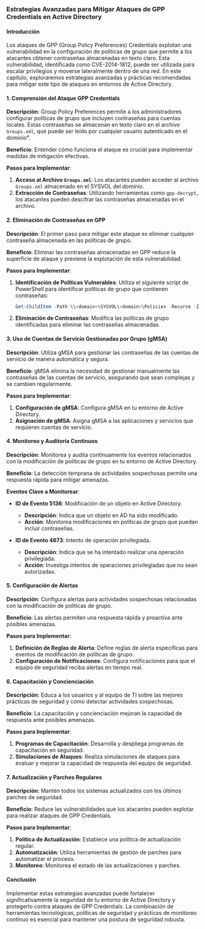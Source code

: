 ### Estrategias Avanzadas para Mitigar Ataques de GPP Credentials en Active Directory

#### Introducción
Los ataques de GPP (Group Policy Preferences) Credentials explotan una vulnerabilidad en la configuración de políticas de grupo que permite a los atacantes obtener contraseñas almacenadas en texto claro. Esta vulnerabilidad, identificada como CVE-2014-1812, puede ser utilizada para escalar privilegios y moverse lateralmente dentro de una red. En este capítulo, exploraremos estrategias avanzadas y prácticas recomendadas para mitigar este tipo de ataques en entornos de Active Directory.

#### 1. Comprensión del Ataque GPP Credentials
**Descripción**: Group Policy Preferences permite a los administradores configurar políticas de grupo que incluyen contraseñas para cuentas locales. Estas contraseñas se almacenan en texto claro en el archivo `Groups.xml`, que puede ser leído por cualquier usuario autenticado en el dominio⁴.

**Beneficio**: Entender cómo funciona el ataque es crucial para implementar medidas de mitigación efectivas.

**Pasos para Implementar**:
1. **Acceso al Archivo `Groups.xml`**: Los atacantes pueden acceder al archivo `Groups.xml` almacenado en el SYSVOL del dominio.
2. **Extracción de Contraseñas**: Utilizando herramientas como `gpp-decrypt`, los atacantes pueden descifrar las contraseñas almacenadas en el archivo.

#### 2. Eliminación de Contraseñas en GPP
**Descripción**: El primer paso para mitigar este ataque es eliminar cualquier contraseña almacenada en las políticas de grupo.

**Beneficio**: Eliminar las contraseñas almacenadas en GPP reduce la superficie de ataque y previene la explotación de esta vulnerabilidad.

**Pasos para Implementar**:
1. **Identificación de Políticas Vulnerables**: Utiliza el siguiente script de PowerShell para identificar políticas de grupo que contienen contraseñas:
   ```powershell
   Get-ChildItem -Path \\<domain>\SYSVOL\<domain>\Policies -Recurse -Include Groups.xml | Select-String -Pattern "cpassword"
   ```
2. **Eliminación de Contraseñas**: Modifica las políticas de grupo identificadas para eliminar las contraseñas almacenadas.

#### 3. Uso de Cuentas de Servicio Gestionadas por Grupo (gMSA)
**Descripción**: Utiliza gMSA para gestionar las contraseñas de las cuentas de servicio de manera automática y segura.

**Beneficio**: gMSA elimina la necesidad de gestionar manualmente las contraseñas de las cuentas de servicio, asegurando que sean complejas y se cambien regularmente.

**Pasos para Implementar**:
1. **Configuración de gMSA**: Configura gMSA en tu entorno de Active Directory.
2. **Asignación de gMSA**: Asigna gMSA a las aplicaciones y servicios que requieren cuentas de servicio.

#### 4. Monitoreo y Auditoría Continuos
**Descripción**: Monitorea y audita continuamente los eventos relacionados con la modificación de políticas de grupo en tu entorno de Active Directory.

**Beneficio**: La detección temprana de actividades sospechosas permite una respuesta rápida para mitigar amenazas.

**Eventos Clave a Monitorear**:
- **ID de Evento 5136**: Modificación de un objeto en Active Directory.
  - **Descripción**: Indica que un objeto en AD ha sido modificado.
  - **Acción**: Monitorea modificaciones en políticas de grupo que puedan incluir contraseñas.

- **ID de Evento 4673**: Intento de operación privilegiada.
  - **Descripción**: Indica que se ha intentado realizar una operación privilegiada.
  - **Acción**: Investiga intentos de operaciones privilegiadas que no sean autorizadas.

#### 5. Configuración de Alertas
**Descripción**: Configura alertas para actividades sospechosas relacionadas con la modificación de políticas de grupo.

**Beneficio**: Las alertas permiten una respuesta rápida y proactiva ante posibles amenazas.

**Pasos para Implementar**:
1. **Definición de Reglas de Alerta**: Define reglas de alerta específicas para eventos de modificación de políticas de grupo.
2. **Configuración de Notificaciones**: Configura notificaciones para que el equipo de seguridad reciba alertas en tiempo real.

#### 6. Capacitación y Concienciación
**Descripción**: Educa a los usuarios y al equipo de TI sobre las mejores prácticas de seguridad y cómo detectar actividades sospechosas.

**Beneficio**: La capacitación y concienciación mejoran la capacidad de respuesta ante posibles amenazas.

**Pasos para Implementar**:
1. **Programas de Capacitación**: Desarrolla y despliega programas de capacitación en seguridad.
2. **Simulaciones de Ataques**: Realiza simulaciones de ataques para evaluar y mejorar la capacidad de respuesta del equipo de seguridad.

#### 7. Actualización y Parches Regulares
**Descripción**: Mantén todos los sistemas actualizados con los últimos parches de seguridad.

**Beneficio**: Reduce las vulnerabilidades que los atacantes pueden explotar para realizar ataques de GPP Credentials.

**Pasos para Implementar**:
1. **Política de Actualización**: Establece una política de actualización regular.
2. **Automatización**: Utiliza herramientas de gestión de parches para automatizar el proceso.
3. **Monitoreo**: Monitorea el estado de las actualizaciones y parches.

#### Conclusión
Implementar estas estrategias avanzadas puede fortalecer significativamente la seguridad de tu entorno de Active Directory y protegerlo contra ataques de GPP Credentials. La combinación de herramientas tecnológicas, políticas de seguridad y prácticas de monitoreo continuo es esencial para mantener una postura de seguridad robusta.
